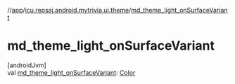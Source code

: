 //[app](../../index.md)/[icu.repsaj.android.mytrivia.ui.theme](index.md)/[md_theme_light_onSurfaceVariant](md_theme_light_on-surface-variant.md)

# md_theme_light_onSurfaceVariant

[androidJvm]\
val [md_theme_light_onSurfaceVariant](md_theme_light_on-surface-variant.md): [Color](https://developer.android.com/reference/kotlin/androidx/compose/ui/graphics/Color.html)

